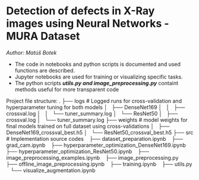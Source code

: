 # Detection of defects in X-Ray images using Neural Networks - MURA Dataset

*Author: Matúš Botek*


* The code in notebooks and python scripts is documented and used functions are described.
* Jupyter notebooks are used for training or visualizing specific tasks.
* The python scripts ***utils.py and image_preprocessing.py*** containt methods useful for more transparent code


Project file structure:
.
├── logs # Logged runs for cross-validation and hyperparameter tuning for both models
│   ├── DenseNet169
│   │   ├── crossval.log
│   │   └── tuner_summary.log
│   └── ResNet50
│       ├── crossval.log
│       └── tuner_summary.log
├── weights # model weights for final models trained on full dataset using cross-validations
│   ├── DenseNet169_crossval_best.h5
│   └── ResNet50_crossval_best.h5
├── src # Implementation source codes
    ├── dataset_preparation.ipynb
    ├── grad_cam.ipynb
    ├── hyperparameter_optimization_DenseNet169.ipynb
    ├── hyperparameter_optimization_ResNet50.ipynb
    ├── image_preprocessing_examples.ipynb
    ├── image_preprocessing.py
    ├── offline_image_preprocessing.ipynb
    ├── training.ipynb
    ├── utils.py
    └── visualize_augmentation.ipynb

